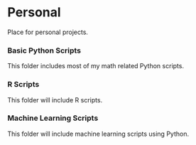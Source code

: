 # Personal
Place for personal projects.

### Basic Python Scripts
This folder includes most of my math related Python scripts.

### R Scripts
This folder will include R scripts.

### Machine Learning Scripts
This folder will include machine learning scripts using Python. 
